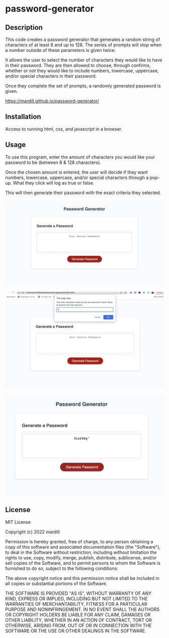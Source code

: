 # password-generator

## Description

This code creates a password generator that generates a random string of characters of at least 8 and up to 128. The series of prompts will stop when a number outside of these parameters is given twice. 

It allows the user to select the number of characters they would like to have in their password. They are then allowed to choose, through confirms, whether or not they would like to include numbers, lowercase, uppercase, and/or special characters in their password.

Once they complete the set of prompts, a randomly generated password is given. 

https://mardill.github.io/password-generator/

## Installation

Access to running html, css, and javascript in a browser.

## Usage

To use this program, enter the amount of characters you would like your password to be (between 8 & 128 characters). 

Once the chosen amount is entered, the user will decide if they want numbers, lowercase, uppercase, and/or special characters through a pop-up. What they click will log as true or false.

This will then generate their password with the exact criteria they selected.

![alt text](assets/images/pwgenerator1.png)

![alt text](assets/images/pwgenerator2.png)

![alt text](assets/images/pwgenerator3.png)

## License



MIT License

Copyright (c) 2022 mardill

Permission is hereby granted, free of charge, to any person obtaining a copy
of this software and associated documentation files (the "Software"), to deal
in the Software without restriction, including without limitation the rights
to use, copy, modify, merge, publish, distribute, sublicense, and/or sell
copies of the Software, and to permit persons to whom the Software is
furnished to do so, subject to the following conditions:

The above copyright notice and this permission notice shall be included in all
copies or substantial portions of the Software.

THE SOFTWARE IS PROVIDED "AS IS", WITHOUT WARRANTY OF ANY KIND, EXPRESS OR
IMPLIED, INCLUDING BUT NOT LIMITED TO THE WARRANTIES OF MERCHANTABILITY,
FITNESS FOR A PARTICULAR PURPOSE AND NONINFRINGEMENT. IN NO EVENT SHALL THE
AUTHORS OR COPYRIGHT HOLDERS BE LIABLE FOR ANY CLAIM, DAMAGES OR OTHER
LIABILITY, WHETHER IN AN ACTION OF CONTRACT, TORT OR OTHERWISE, ARISING FROM,
OUT OF OR IN CONNECTION WITH THE SOFTWARE OR THE USE OR OTHER DEALINGS IN THE
SOFTWARE.


